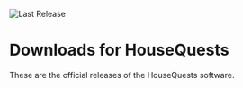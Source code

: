 ![Last Release](https://github.com/IORoot/HouseQuests/actions/workflows/build_and_release.yaml/badge.svg)


# Downloads for HouseQuests

These are the official releases of the HouseQuests software.

